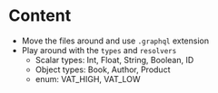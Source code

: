 # Content

- Move the files around and use `.graphql` extension
- Play around with the `types` and `resolvers`
  - Scalar types: Int, Float, String, Boolean, ID
  - Object types: Book, Author, Product
  - enum: VAT_HIGH, VAT_LOW

